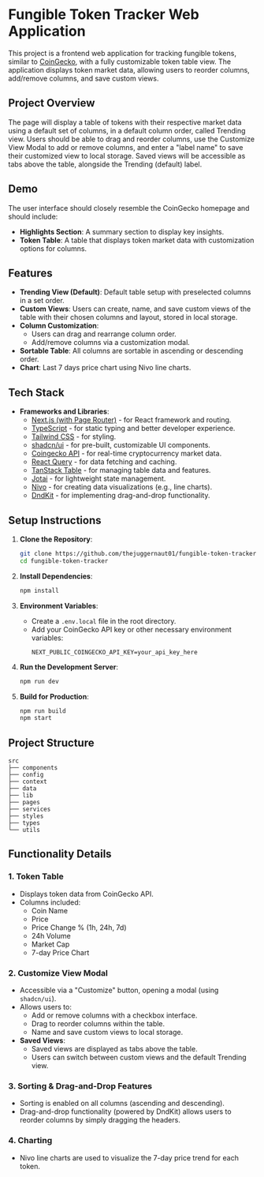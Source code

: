 # Fungible Token Tracker Web Application

This project is a frontend web application for tracking fungible tokens, similar to [CoinGecko](https://www.coingecko.com/), with a fully customizable token table view. The application displays token market data, allowing users to reorder columns, add/remove columns, and save custom views.

## Project Overview

The page will display a table of tokens with their respective market data using a default set of columns, in a default column order, called Trending view. Users should be able to drag and reorder columns, use the Customize View Modal to add or remove columns, and enter a "label name" to save their customized view to local storage. Saved views will be accessible as tabs above the table, alongside the Trending (default) label.

## Demo

The user interface should closely resemble the CoinGecko homepage and should include:

- **Highlights Section**: A summary section to display key insights.
- **Token Table**: A table that displays token market data with customization options for columns.

## Features

- **Trending View (Default)**: Default table setup with preselected columns in a set order.
- **Custom Views**: Users can create, name, and save custom views of the table with their chosen columns and layout, stored in local storage.
- **Column Customization**:
  - Users can drag and rearrange column order.
  - Add/remove columns via a customization modal.
- **Sortable Table**: All columns are sortable in ascending or descending order.
- **Chart**: Last 7 days price chart using Nivo line charts.

## Tech Stack

- **Frameworks and Libraries**:
  - [Next.js (with Page Router)](https://nextjs.org/docs) - for React framework and routing.
  - [TypeScript](https://www.typescriptlang.org/) - for static typing and better developer experience.
  - [Tailwind CSS](https://tailwindcss.com/) - for styling.
  - [shadcn/ui](https://ui.shadcn.dev/) - for pre-built, customizable UI components.
  - [Coingecko API](https://www.coingecko.com/en/api) - for real-time cryptocurrency market data.
  - [React Query](https://react-query.tanstack.com/) - for data fetching and caching.
  - [TanStack Table](https://tanstack.com/table/v8) - for managing table data and features.
  - [Jotai](https://jotai.org/) - for lightweight state management.
  - [Nivo](https://nivo.rocks/line/) - for creating data visualizations (e.g., line charts).
  - [DndKit](https://dndkit.com/) - for implementing drag-and-drop functionality.

## Setup Instructions

1. **Clone the Repository**:

   ```bash
   git clone https://github.com/thejuggernaut01/fungible-token-tracker
   cd fungible-token-tracker
   ```

2. **Install Dependencies**:

   ```bash
   npm install
   ```

3. **Environment Variables**:

   - Create a `.env.local` file in the root directory.
   - Add your CoinGecko API key or other necessary environment variables:
     ```plaintext
     NEXT_PUBLIC_COINGECKO_API_KEY=your_api_key_here
     ```

4. **Run the Development Server**:

   ```bash
   npm run dev
   ```

5. **Build for Production**:
   ```bash
   npm run build
   npm start
   ```

## Project Structure

```plaintext
src
├── components      
├── config
├── context
├── data
├── lib
├── pages           
├── services        
├── styles          
├── types
└── utils           
```

## Functionality Details

### 1. **Token Table**

- Displays token data from CoinGecko API.
- Columns included:
  - Coin Name
  - Price
  - Price Change % (1h, 24h, 7d)
  - 24h Volume
  - Market Cap
  - 7-day Price Chart

### 2. **Customize View Modal**

- Accessible via a "Customize" button, opening a modal (using `shadcn/ui`).
- Allows users to:
  - Add or remove columns with a checkbox interface.
  - Drag to reorder columns within the table.
  - Name and save custom views to local storage.
- **Saved Views**:
  - Saved views are displayed as tabs above the table.
  - Users can switch between custom views and the default Trending view.

### 3. **Sorting & Drag-and-Drop Features**

- Sorting is enabled on all columns (ascending and descending).
- Drag-and-drop functionality (powered by DndKit) allows users to reorder columns by simply dragging the headers.

### 4. **Charting**

- Nivo line charts are used to visualize the 7-day price trend for each token.
